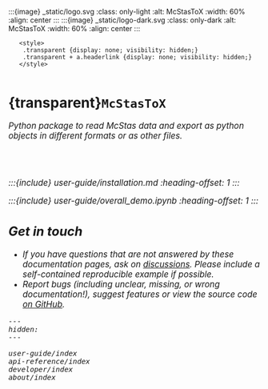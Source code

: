 :::{image} _static/logo.svg
:class: only-light
:alt: McStasToX
:width: 60%
:align: center
:::
:::{image} _static/logo-dark.svg
:class: only-dark
:alt: McStasToX
:width: 60%
:align: center
:::

```{raw} html
   <style>
    .transparent {display: none; visibility: hidden;}
    .transparent + a.headerlink {display: none; visibility: hidden;}
   </style>
```

```{role} transparent
```

# {transparent}`McStasToX`

<span style="font-size:1.2em;font-style:italic;color:var(--pst-color-text-muted)">
  Python package to read McStas data and export as python objects in different formats or as other files.


  </br></br>
</span>

:::{include} user-guide/installation.md
:heading-offset: 1
:::

:::{include} user-guide/overall_demo.ipynb
:heading-offset: 1
:::

## Get in touch

- If you have questions that are not answered by these documentation pages, ask on [discussions](https://github.com/mccode-dev/McStasToX/discussions). Please include a self-contained reproducible example if possible.
- Report bugs (including unclear, missing, or wrong documentation!), suggest features or view the source code [on GitHub](https://github.com/mccode-dev/McStasToX).

```{toctree}
---
hidden:
---

user-guide/index
api-reference/index
developer/index
about/index
```

